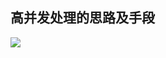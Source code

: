 ## 高并发处理的思路及手段 

![](E:\GIT\distributed_techs\imgs\java并发编程相关图例\3.jpg)







































